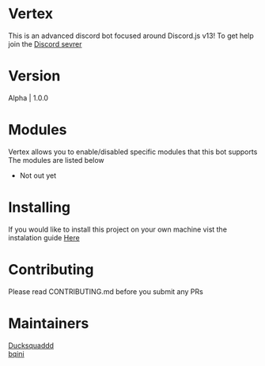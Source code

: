 # Vertex

This is an advanced discord bot focused around Discord.js v13!
To get help join the [Discord sevrer](https://discord.gg/EcdPApY8Kd)

# Version

Alpha | 1.0.0

# Modules

Vertex allows you to enable/disabled specific modules that this bot supports <br>The modules are listed below

- Not out yet

# Installing

If you would like to install this project on your own machine vist the instalation guide [Here](/installing/)

# Contributing

Please read CONTRIBUTING.md before you submit any PRs

# Maintainers

[Ducksquaddd](https://github.com/Ducksquaddd)<br>
[bqini](https://github.com/bqini)
